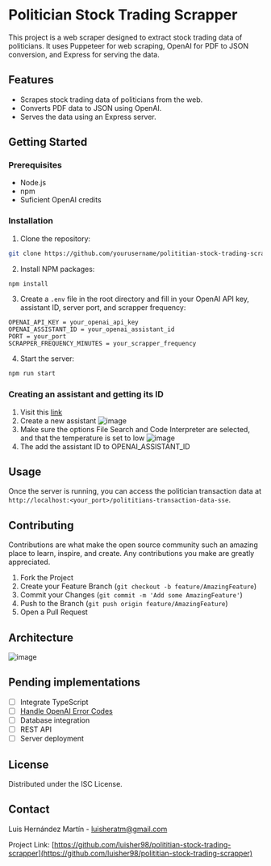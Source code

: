 # Politician Stock Trading Scrapper

This project is a web scraper designed to extract stock trading data of politicians. It uses Puppeteer for web scraping, OpenAI for PDF to JSON conversion, and Express for serving the data.

## Features

- Scrapes stock trading data of politicians from the web.
- Converts PDF data to JSON using OpenAI.
- Serves the data using an Express server.

## Getting Started

### Prerequisites

- Node.js
- npm
- Suficient OpenAI credits

### Installation

1. Clone the repository:
```sh
git clone https://github.com/yourusername/polititian-stock-trading-scrapper.git
```
2. Install NPM packages:
```sh
npm install
```
3. Create a `.env` file in the root directory and fill in your OpenAI API key, assistant ID, server port, and scrapper frequency:
```env
OPENAI_API_KEY = your_openai_api_key
OPENAI_ASSISTANT_ID = your_openai_assistant_id
PORT = your_port
SCRAPPER_FREQUENCY_MINUTES = your_scrapper_frequency
```
4. Start the server:
```sh
npm run start
```

### Creating an assistant and getting its ID

1. Visit this [link](https://platform.openai.com/assistants)
2. Create a new assistant
![image](https://github.com/luisher98/polititian-stock-scrapper/assets/29884531/2bd4a5d3-cb70-4773-8334-8ac66d3b17f2)
3. Make sure the options File Search and Code Interpreter are selected, and that the temperature is set to low
![image](https://github.com/luisher98/polititian-stock-scrapper/assets/29884531/f310c91c-c915-4083-946c-e1b135918a5f)
4. The add the assistant ID to OPENAI_ASSISTANT_ID 

## Usage

Once the server is running, you can access the politician transaction data at `http://localhost:<your_port>/polititians-transaction-data-sse`.

## Contributing

Contributions are what make the open source community such an amazing place to learn, inspire, and create. Any contributions you make are greatly appreciated.

1. Fork the Project
2. Create your Feature Branch (`git checkout -b feature/AmazingFeature`)
3. Commit your Changes (`git commit -m 'Add some AmazingFeature'`)
4. Push to the Branch (`git push origin feature/AmazingFeature`)
5. Open a Pull Request

## Architecture
![image](https://github.com/luisher98/polititian-stock-scrapper/assets/29884531/b236c532-d817-4c62-84e6-6efde9c11813)


## Pending implementations

- [ ] Integrate TypeScript
- [ ] [Handle OpenAI Error Codes](https://help.openai.com/en/articles/6891839-api-error-codes)
- [ ] Database integration
- [ ] REST API
- [ ] Server deployment

## License

Distributed under the ISC License.

## Contact

Luis Hernández Martín - luisheratm@gmail.com

Project Link: [https://github.com/luisher98/polititian-stock-trading-scrapper](https://github.com/luisher98/polititian-stock-trading-scrapper)
